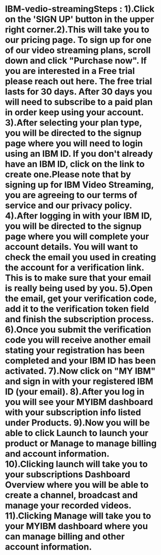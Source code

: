 # IBM-vedio-streamingSteps : 1).Click on the 'SIGN UP' button in the upper right corner.2).This will take you to our pricing page. To sign up for one of our video streaming plans, scroll down and click "Purchase now". If you are interested in a Free trial please reach out here. The free trial lasts for 30 days. After 30 days you will need to subscribe to a paid plan in order keep using your account. 3).After selecting your plan type, you will be directed to the signup page where you will need to login using an IBM ID. If you don't already have an IBM ID, click on the link to create one.Please note that by signing up for IBM Video Streaming, you are agreeing to our terms of service and our privacy policy. 4).After logging in with your IBM ID, you will be directed to the signup page where you will complete your account details. You will want to check the email you used in creating the account for a verification link. This is to make sure that your email is really being used by you. 5).Open the email, get your verification code, add it to the verification token field and finish the subscription process. 6).Once you submit the verification code you will receive another email stating your registration has been completed and your IBM ID has been activated. 7).Now click on "MY IBM" and sign in with your registered IBM ID (your email). 8).After you log in you will see your MYIBM dashboard with your subscription info listed under Products. 9).Now you will be able to click Launch to launch your product or Manage to manage billing and account information. 10).Clicking launch will take you to your subscriptions Dashboard Overview where you will be able to create a channel, broadcast and manage your recorded videos. 11).Clicking Manage will take you to your MYIBM dashboard where you can manage billing and other account information.
